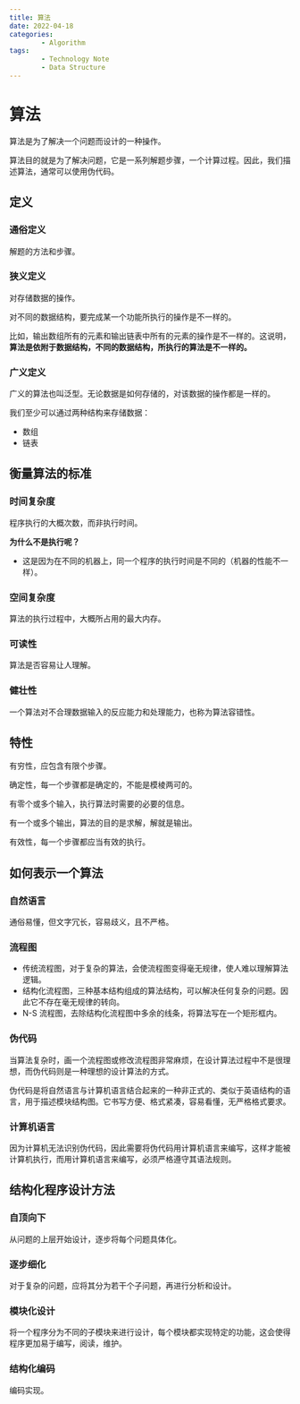 ```yaml
---
title: 算法
date: 2022-04-18
categories:
        - Algorithm
tags:
        - Technology Note
        - Data Structure
---
```


# 算法

算法是为了解决一个问题而设计的一种操作。

算法目的就是为了解决问题，它是一系列解题步骤，一个计算过程。因此，我们描述算法，通常可以使用伪代码。

## 定义

### 通俗定义

解题的方法和步骤。

### 狭义定义

对存储数据的操作。

对不同的数据结构，要完成某一个功能所执行的操作是不一样的。

比如，输出数组所有的元素和输出链表中所有的元素的操作是不一样的。这说明，**算法是依附于数据结构，不同的数据结构，所执行的算法是不一样的。**

### 广义定义

广义的算法也叫泛型。无论数据是如何存储的，对该数据的操作都是一样的。

我们至少可以通过两种结构来存储数据：

- 数组
- 链表

## 衡量算法的标准

### 时间复杂度

程序执行的大概次数，而非执行时间。

**为什么不是执行呢？**

- 这是因为在不同的机器上，同一个程序的执行时间是不同的（机器的性能不一样）。

### 空间复杂度

算法的执行过程中，大概所占用的最大内存。

### 可读性

算法是否容易让人理解。

### 健壮性

一个算法对不合理数据输入的反应能力和处理能力，也称为算法容错性。

## 特性

有穷性，应包含有限个步骤。

确定性，每一个步骤都是确定的，不能是模棱两可的。

有零个或多个输入，执行算法时需要的必要的信息。

有一个或多个输出，算法的目的是求解，解就是输出。

有效性，每一个步骤都应当有效的执行。

## 如何表示一个算法

### 自然语言

通俗易懂，但文字冗长，容易歧义，且不严格。

### 流程图

- 传统流程图，对于复杂的算法，会使流程图变得毫无规律，使人难以理解算法逻辑。
- 结构化流程图，三种基本结构组成的算法结构，可以解决任何复杂的问题。因此它不存在毫无规律的转向。
- N-S 流程图，去除结构化流程图中多余的线条，将算法写在一个矩形框内。

### 伪代码

当算法复杂时，画一个流程图或修改流程图非常麻烦，在设计算法过程中不是很理想，而伪代码则是一种理想的设计算法的方式。

伪代码是将自然语言与计算机语言结合起来的一种非正式的、类似于英语结构的语言，用于描述模块结构图。它书写方便、格式紧凑，容易看懂，无严格格式要求。

### 计算机语言

因为计算机无法识别伪代码，因此需要将伪代码用计算机语言来编写，这样才能被计算机执行，而用计算机语言来编写，必须严格遵守其语法规则。

## 结构化程序设计方法

### 自顶向下

从问题的上层开始设计，逐步将每个问题具体化。

### 逐步细化

对于复杂的问题，应将其分为若干个子问题，再进行分析和设计。

### 模块化设计

将一个程序分为不同的子模块来进行设计，每个模块都实现特定的功能，这会使得程序更加易于编写，阅读，维护。

### 结构化编码

编码实现。
